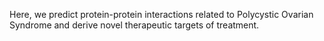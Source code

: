 Here, we predict protein-protein interactions related to Polycystic Ovarian Syndrome and derive novel therapeutic targets of treatment.

